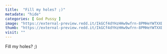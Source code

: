 ```yaml
---
title:  "Fill my holes? ;)"
metadate: "hide"
categories: [ God Pussy ]
image: "https://external-preview.redd.it/IkGCf4dYHzHHw9wfrn-8PMHeYWTXXDNuxPCR9xXuxwQ.jpg?auto=webp&s=dafc5404a123ef5ab4a59f6ef6f1499a2f15af78"
thumb: "https://external-preview.redd.it/IkGCf4dYHzHHw9wfrn-8PMHeYWTXXDNuxPCR9xXuxwQ.jpg?width=960&crop=smart&auto=webp&s=ac2b6fa41b825d245c7c224ecfc73a38ec4a19fd"
visit: ""
---
```

Fill my holes? ;)
